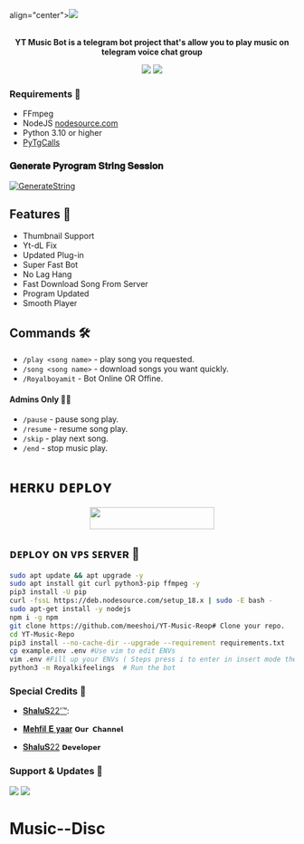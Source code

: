  align="center"><a href="https://t.me/+4fTCw8hKFak2YWU9"><img src="https://graph.org/file/20230924_135639_695.jpg"></a></p>
<p align="center">
    <br><b>YT Music Bot is a telegram bot project that's allow you to play music on telegram voice chat group</b><br>
</p>
<p align="center">
    <a href="https://www.python.org/" alt="made-with-python"> <img src="https://img.20230924_135639_695.jpg/badge/Made%20with-Python-black.svg?style=flat-round&logo=python&logoColor=black&color=white" /></a>
    <a href="https://github.com/royalboycoder" alt="Developed by"> <img src="https://img.shields.io/badge/Developed by%3F-Thakur75'™-black.svg?style=flat-round" /></a>
</p>

<h3>Requirements 📝</h3>

- FFmpeg
- NodeJS [nodesource.com](https://nodesource.com/)
- Python 3.10 or higher
- [PyTgCalls](https://github.com/pytgcalls/pytgcalls)

### 𝐆𝐞𝐧𝐞𝐫𝐚𝐭𝐞 𝐏𝐲𝐫𝐨𝐠𝐫𝐚𝐦 𝐒𝐭𝐫𝐢𝐧𝐠 𝐒𝐞𝐬𝐬𝐢𝐨𝐧

[![GenerateString](https://img.20230924_135639_695.jpg/badge/repl.it-generateString-yellowgreen)](https://replit.com/@ShaluS22/PyrogramStringSession)
## Features 🔮

- Thumbnail Support
- Yt-dL Fix
- Updated Plug-in
- Super Fast Bot
- No Lag Hang
- Fast Download Song From Server
- Program Updated
- Smooth Player

## Commands 🛠

- `/play <song name>` - play song you requested.  
- `/song <song name>` - download songs you want quickly. 
- `/Royalboyamit` - Bot Online OR Offine. 

#### Admins Only 👷‍♂️
- `/pause` - pause song play. 
- `/resume` - resume song play. 
- `/skip` - play next song. 
- `/end` - stop music play. 

# ʜᴇʀᴋᴜ ᴅᴇᴘʟᴏʏ
</h3>
<p align="center"><a href="https://dashboard.heroku.com/new?template=https://github.com/royalboycoder/YT-Music-Repo"> <img src="https://img.shields.io/badge/Deploy%20On%20Heroku-black?style=for-the-badge&logo=heroku" width="220" height="38.45"/></a></p>


## ᴅᴇᴘʟᴏʏ ᴏɴ ᴠᴘꜱ ꜱᴇʀᴠᴇʀ 📡

```sh
sudo apt update && apt upgrade -y
sudo apt install git curl python3-pip ffmpeg -y
pip3 install -U pip
curl -fssL https://deb.nodesource.com/setup_18.x | sudo -E bash -
sudo apt-get install -y nodejs
npm i -g npm
git clone https://github.com/meeshoi/YT-Music-Reop# Clone your repo.
cd YT-Music-Repo
pip3 install --no-cache-dir --upgrade --requirement requirements.txt
cp example.env .env #Use vim to edit ENVs
vim .env #Fill up your ENVs ( Steps press i to enter in insert mode then edit the file. Press Esc to exit the editing mode then type :wq! and press Enter key to save the file.)
python3 -m Royalkifeelings  # Run the bot
```

### Special Credits 💖
- [𝐒𝐡𝐚𝐥𝐮𝐒22'™](https://github.com/𝐒𝐡𝐚𝐥𝐮𝐒22): 

- [𝐌𝐞𝐡𝐟𝐢𝐥 𝐄 𝐲𝐚𝐚𝐫](https://t.me/+4fTCw8hKFak2YWU9) `𝗢𝘂𝗿 𝗖𝗵𝗮𝗻𝗻𝗲𝗹`

- [𝐒𝐡𝐚𝐥𝐮𝐒22](https://t.me/ShaluS22) `𝗗𝗲𝘃𝗲𝗹𝗼𝗽𝗲𝗿`

### Support & Updates 🎑
<a href="https://t.me/+nYZHzqYqb59iZWU1"><img src="https://img.20230924_135639_695.jgp/badge/Join-Group%20Support-black.svg?style=for-the-badge&logo=Telegram"></a> <a href="https://t.me/+4fTCw8hKFak2YWU9"><img src="https://img.20230924_140412/badge/Join-Updates%20Channel-black.svg?style=for-the-badge&logo=Telegram"></a>
# Music--Disc
